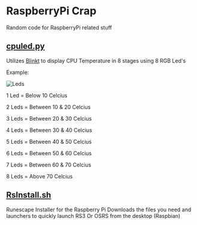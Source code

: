 # RaspberryPi Crap
Random code for RaspberryPi related stuff


## [cpuled.py](https://github.com/MrHDR/RaspberryPi/blob/master/cpuled.py)
Utilizes [Blinkt](https://thepihut.com/products/blinkt) to display CPU Temperature in 8 stages using 8 RGB Led's

Example:

![Leds](http://i.imgur.com/GHo3ujM.png)


1 Led = Below 10 Celcius

2 Leds = Between 10 & 20 Celcius

3 Leds = Between 20 & 30 Celcius

4 Leds = Between 30 & 40 Celcius

5 Leds = Between 40 & 50 Celcius

6 Leds = Between 50 & 60 Celcius

7 Leds = Between 60 & 70 Celcius

8 Leds = Above 70 Celcius

## [RsInstall.sh](https://github.com/MrHDR/RaspberryPi/raw/master/RsInstall.sh)
Runescape Installer for the Raspberry Pi
Downloads the files you need and launchers to quickly launch RS3 Or OSRS from the desktop (Raspbian)

